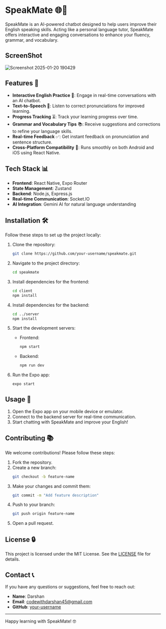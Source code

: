 # SpeakMate 🌐🌟

SpeakMate is an AI-powered chatbot designed to help users improve their English speaking skills. Acting like a personal language tutor, SpeakMate offers interactive and engaging conversations to enhance your fluency, grammar, and vocabulary.

## ScreenShot

![Screenshot 2025-01-20 190429](https://github.com/user-attachments/assets/9e78bb70-4647-447e-a1ef-69a535eb83da)



## Features 🔧

- **Interactive English Practice** 📝: Engage in real-time conversations with an AI chatbot.
- **Text-to-Speech** 🎤: Listen to correct pronunciations for improved learning.
- **Progress Tracking** ⏳: Track your learning progress over time.
- **Grammar and Vocabulary Tips** 📚: Receive suggestions and corrections to refine your language skills.
- **Real-time Feedback** ✅: Get instant feedback on pronunciation and sentence structure.
- **Cross-Platform Compatibility** 📱: Runs smoothly on both Android and iOS using React Native.

## Tech Stack 📊

- **Frontend**: React Native, Expo Router
- **State Management**: Zustand
- **Backend**: Node.js, Express.js
- **Real-time Communication**: Socket.IO
- **AI Integration**: Gemini AI for natural language understanding

## Installation 🛠️

Follow these steps to set up the project locally:

1. Clone the repository:
   ```bash
   git clone https://github.com/your-username/speakmate.git
   ```

2. Navigate to the project directory:
   ```bash
   cd speakmate
   ```

3. Install dependencies for the frontend:
   ```bash
   cd client
   npm install
   ```

4. Install dependencies for the backend:
   ```bash
   cd ../server
   npm install
   ```

5. Start the development servers:
   - Frontend:
     ```bash
     npm start
     ```
   - Backend:
     ```bash
     npm run dev
     ```

6. Run the Expo app:
   ```bash
   expo start
   ```

## Usage 🚀

1. Open the Expo app on your mobile device or emulator.
2. Connect to the backend server for real-time communication.
3. Start chatting with SpeakMate and improve your English!


## Contributing 📚

We welcome contributions! Please follow these steps:

1. Fork the repository.
2. Create a new branch:
   ```bash
   git checkout -b feature-name
   ```
3. Make your changes and commit them:
   ```bash
   git commit -m "Add feature description"
   ```
4. Push to your branch:
   ```bash
   git push origin feature-name
   ```
5. Open a pull request.

## License 🔒

This project is licensed under the MIT License. See the [LICENSE](LICENSE) file for details.

## Contact 📞

If you have any questions or suggestions, feel free to reach out:

- **Name**: Darshan
- **Email**: codewithdarshan45@gmail.com
- **GitHub**: [your-username](https://github.com/Darshan4618)

---

Happy learning with SpeakMate! 🤓

